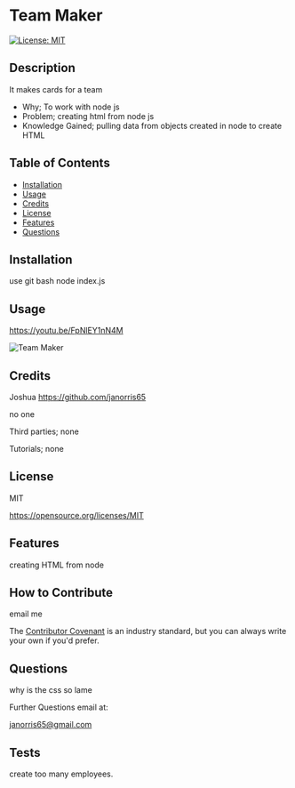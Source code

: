 # Team Maker
[![License: MIT](https://img.shields.io/badge/License-MIT-yellow.svg)](https://opensource.org/licenses/MIT)

## Description
    
It makes cards for a team
- Why; To work with node js 
- Problem; creating html from node js
- Knowledge Gained; pulling data from objects created in node to create HTML
    
## Table of Contents 
    
- [Installation](#installation)
- [Usage](#usage)
- [Credits](#credits)
- [License](#license)
- [Features](#features)
- [Questions](#questions)
    
## Installation
    
use git bash node index.js
    
## Usage
    
https://youtu.be/FpNlEY1nN4M
    
    
![Team Maker](https://youtu.be/FpNlEY1nN4M)
    
    
## Credits

Joshua
https://github.com/janorris65
    
no one
    
Third parties; none
    
Tutorials; none
    
## License
    
MIT

https://opensource.org/licenses/MIT
    
## Features
    
creating HTML from node
    
## How to Contribute
    
email me
    
The [Contributor Covenant](https://www.contributor-covenant.org/) is an industry standard, but you can always write your own if you'd prefer.
    
## Questions

why is the css so lame

Further Questions email at:

janorris65@gmail.com

## Tests
    
create too many employees.